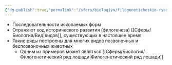 ```yaml
---
{"dg-publish":true,"permalink":"/sfery/biologiya/filogeneticheskie-ryady/","tags":["Эволюция"]}
---
```


- Последовательности ископаемых форм
- Отражают ход исторического развития (филогенеза) [[Сферы/Биология/Вид\|видов]], существующих в настоящее время 
- Такие ряды построены для многих видов позвоночных и беспозвоночных животных 
	- Одним из примеров может являться [[Сферы/Биология/Филогенетический ряд лошади\|Филогенетический ряд лошади]]